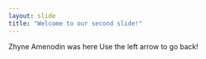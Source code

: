 ```yaml
---
layout: slide
title: "Welcome to our second slide!"
---
```

Zhyne Amenodin was here 
Use the left arrow to go back!
